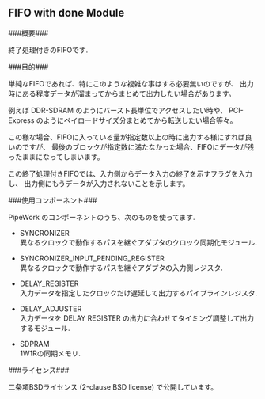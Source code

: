 FIFO with done Module
---------------------

###概要###

終了処理付きのFIFOです.

###目的###

単純なFIFOであれば、特にこのような複雑な事はする必要無いのですが、
出力時にある程度データが溜まってからまとめて出力したい場合があります。  

例えば DDR-SDRAM のようにバースト長単位でアクセスしたい時や、
PCI-Express のようにペイロードサイズ分まとめてから転送したい場合等々。  

この様な場合、FIFOに入っている量が指定数以上の時に出力する様にすれば良いのですが、
最後のブロックが指定数に満たなかった場合、FIFOにデータが残ったままになってしまいます。  

この終了処理付きFIFOでは、入力側からデータ入力の終了を示すフラグを入力し、
出力側にもうデータが入力されないことを示します。


###使用コンポーネント###

PipeWork のコンポーネントのうち、次のものを使ってます.

  * SYNCRONIZER  
    異なるクロックで動作するパスを継ぐアダプタのクロック同期化モジュール.  

  * SYNCRONIZER_INPUT_PENDING_REGISTER  
    異なるクロックで動作するパスを継ぐアダプタの入力側レジスタ.  

  * DELAY_REGISTER  
    入力データを指定したクロックだけ遅延して出力するパイプラインレジスタ.  

  * DELAY_ADJUSTER  
    入力データを DELAY REGISTER の出力に合わせてタイミング調整して出力するモジュール.  

  * SDPRAM  
    1W1Rの同期メモリ.  


###ライセンス###

二条項BSDライセンス (2-clause BSD license) で公開しています。

